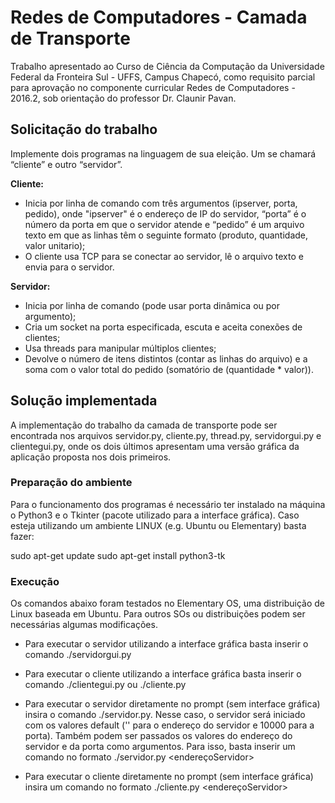 # Redes de Computadores - Camada de Transporte

Trabalho apresentado ao Curso de Ciência da Computação da Universidade Federal
da Fronteira Sul - UFFS, Campus Chapecó, como requisito parcial para aprovação
no componente curricular Redes de Computadores - 2016.2, sob orientação do
professor Dr. Claunir Pavan.

## Solicitação do trabalho

Implemente dois programas na linguagem de sua eleição. Um se chamará
“cliente” e outro “servidor”.

**Cliente:**
- Inicia por linha de comando com três argumentos (ipserver, porta, pedido),
onde "ipserver" é o endereço de IP do servidor, “porta” é o número da porta
em que o servidor atende e “pedido” é um arquivo texto em que as linhas têm
o seguinte formato (produto, quantidade, valor unitario);
- O cliente usa TCP para se conectar ao servidor, lê o arquivo texto e envia
para o servidor.

**Servidor:**
- Inicia por linha de comando (pode usar porta dinâmica ou por argumento);
- Cria um socket na porta especificada, escuta e aceita conexões de clientes;
- Usa threads para manipular múltiplos clientes;
- Devolve o número de itens distintos (contar as linhas do arquivo) e a soma
com o valor total do pedido (somatório de (quantidade * valor)).


## Solução implementada

A implementação do trabalho da camada de transporte pode ser encontrada nos
arquivos servidor.py, cliente.py, thread.py, servidorgui.py e clientegui.py,
onde os dois últimos apresentam uma versão gráfica da aplicação proposta nos
dois primeiros.

### Preparação do ambiente

Para o funcionamento dos programas é necessário ter instalado na máquina o
Python3 e o Tkinter (pacote utilizado para a interface gráfica). Caso esteja
utilizando um ambiente LINUX (e.g. Ubuntu ou Elementary) basta fazer:

sudo apt-get update
sudo apt-get install python3-tk

### Execução

Os comandos abaixo foram testados no Elementary OS, uma distribuição de Linux
baseada em Ubuntu. Para outros SOs ou distribuições podem ser necessárias
algumas modificações.

- Para executar o servidor utilizando a interface gráfica basta inserir o
comando ./servidorgui.py

- Para executar o cliente utilizando a interface gráfica basta inserir o
comando ./clientegui.py ou ./cliente.py

- Para executar o servidor diretamente no prompt (sem interface gráfica)
insira o comando ./servidor.py. Nesse caso, o servidor será iniciado com os
valores default ('' para o endereço do servidor e 10000 para a porta).
Também podem ser passados os valores do endereço do servidor e da porta como
argumentos. Para isso, basta inserir um comando no formato
./servidor.py <endereçoServidor> <porta>

- Para executar o cliente diretamente no prompt (sem interface gráfica)
insira um comando no formato
./cliente.py <endereçoServidor> <porta> <caminhoDoArquivo>
